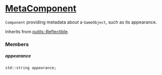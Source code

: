 # [MetaComponent](MetaComponent.hpp)

`Component` providing metadata about a `GameObject`, such as its appearance.

Inherits from [putils::Reflectible](https://github.com/phiste/putils/blob/master/reflection/Reflectible.md).

### Members

##### appearance

```
std::string appearance;
```
